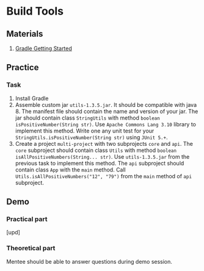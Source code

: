 # Build Tools

## Materials

1. [Gradle Getting Started](https://docs.gradle.org/current/userguide/getting_started.html)

## Practice

### Task
1. Install Gradle
2. Assemble custom jar `utils-1.3.5.jar`.
    It should be compatible with java 8.
    The manifest file should contain the name and version of your jar.
    The jar should contain class `StringUtils` with method `boolean isPositiveNumber(String str)`.
    Use `Apache Commons Lang 3.10` library to implement this method.
    Write one any unit test for your `StringUtils.isPositiveNumber(String str)` using `JUnit 5.+`.
3. Create a project `multi-project` with two subprojects `core` and `api`.
    The `core` subproject should contain class `Utils` with method `boolean isAllPositiveNumbers(String... str)`.
    Use `utils-1.3.5.jar` from the previous task to implement this method.
    The `api` subproject should contain class `App` with the `main` method.
    Call `Utils.isAllPositiveNumbers("12", "79")` from the `main` method of `api` subproject.

## Demo
### Practical part

[upd]

### Theoretical part

Mentee should be able to answer questions during demo session.
